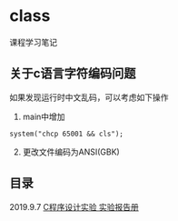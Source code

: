 # class
课程学习笔记

## 关于c语言字符编码问题

如果发现运行时中文乱码，可以考虑如下操作  
1. main中增加  
```
system("chcp 65001 && cls");
```

2. 更改文件编码为ANSI(GBK)  

## 目录

2019.9.7 [C程序设计实验 实验报告册](/c/cExper/index.md)  
